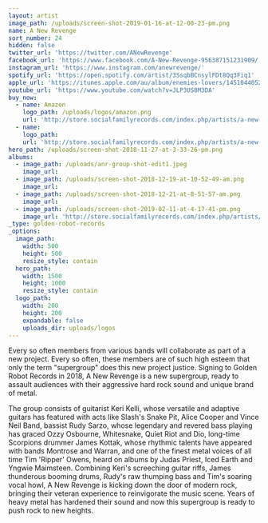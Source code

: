 ```yaml
---
layout: artist
image_path: /uploads/screen-shot-2019-01-16-at-12-00-23-pm.png
name: A New Revenge
sort_number: 24
hidden: false
twitter_url: 'https://twitter.com/ANewRevenge'
facebook_url: 'https://www.facebook.com/A-New-Revenge-956387151231909/'
instagram_url: 'https://www.instagram.com/anewrevenge/'
spotify_url: 'https://open.spotify.com/artist/3SsqbBCnsylFDt8Qq3Fiq1'
apple_url: 'https://itunes.apple.com/au/album/enemies-lovers/1451044052'
youtube_url: 'https://www.youtube.com/watch?v=JLP3US8M3DA'
buy_now:
  - name: Amazon
    logo_path: /uploads/logos/amazon.png
    url: 'http://store.socialfamilyrecords.com/index.php/artists/a-new-revenge.html'
  - name:
    logo_path:
    url: 'http://store.socialfamilyrecords.com/index.php/artists/a-new-revenge.html'
hero_path: /uploads/screen-shot-2018-11-27-at-3-33-26-pm.png
albums:
  - image_path: /uploads/anr-group-shot-edit1.jpeg
    image_url:
  - image_path: /uploads/screen-shot-2018-12-19-at-10-52-49-am.png
    image_url:
  - image_path: /uploads/screen-shot-2018-12-21-at-8-51-57-am.png
    image_url:
  - image_path: /uploads/screen-shot-2019-02-11-at-4-17-41-pm.png
    image_url: 'http://store.socialfamilyrecords.com/index.php/artists/a-new-revenge.html'
_type: golden-robot-records
_options:
  image_path:
    width: 500
    height: 500
    resize_style: contain
  hero_path:
    width: 1500
    height: 1000
    resize_style: contain
  logo_path:
    width: 200
    height: 200
    expandable: false
    uploads_dir: uploads/logos
---
```


Every so often members from various bands will collaborate as part of a new project. Every so often, these members are of such high esteem that only the term "supergroup" does this new project justice. Signing to Golden Robot Records in 2018, A New Revenge is a new supergroup, ready to assault audiences with their aggressive hard rock sound and unique brand of metal.

The group consists of guitarist Keri Kelli, whose versatile and adaptive guitars has featured with acts like Slash's Snake Pit, Alice Cooper and Vince Neil Band, bassist Rudy Sarzo, whose legendary and revered bass playing has graced Ozzy Osbourne, Whitesnake, Quiet Riot and Dio, long-time Scorpions drummer James Kottak, whose rhythmic talents have appeared with bands Montrose and Warran, and one of the finest metal voices of all time Tim 'Ripper' Owens, heard on albums by Judas Priest, Iced Earth and Yngwie Maimsteen. Combining Keri's screeching guitar riffs, James thunderous booming drums, Rudy's raw thumping bass and Tim's soaring vocal howl, A New Revenge is kicking down the door of modern rock, bringing their veteran experience to reinvigorate the music scene. Years of heavy metal has hardened their sound and now this supergroup is ready to push rock to new heights.